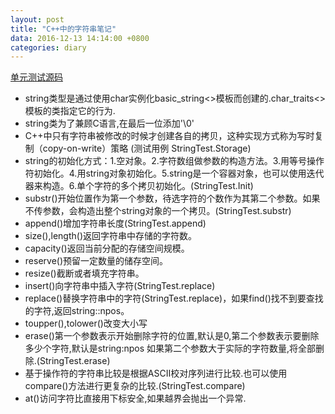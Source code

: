 ```yaml
---
layout: post
title: "C++中的字符串笔记"
data: 2016-12-13 14:14:00 +0800
categories: diary
---
```


[单元测试源码](https://github.com/9b9387/CPP_Practice/blob/master/CPP_Practice/StringPractice.hpp)

- string类型是通过使用char实例化basic_string<>模板而创建的.char_traits<>模板的类指定它的行为.
- string类为了兼顾C语言,在最后一位添加'\0'
- C++中只有字符串被修改的时候才创建各自的拷贝，这种实现方式称为写时复制（copy-on-write）策略 (测试用例 StringTest.Storage)
- string的初始化方式：1.空对象。2.字符数组做参数的构造方法。3.用等号操作符初始化。4.用string对象初始化。5.string是一个容器对象，也可以使用迭代器来构造。6.单个字符的多个拷贝初始化。(StringTest.Init)
- substr()开始位置作为第一个参数，待选字符的个数作为其第二个参数。如果不传参数，会构造出整个string对象的一个拷贝。(StringTest.substr)
- append()增加字符串长度(StringTest.append)
- size(),length()返回字符串中存储的字符数。
- capacity()返回当前分配的存储空间规模。
- reserve()预留一定数量的储存空间。
- resize()截断或者填充字符串。
- insert()向字符串中插入字符(StringTest.replace)
- replace()替换字符串中的字符(StringTest.replace)，如果find()找不到要查找的字符,返回string::npos。
- toupper(),tolower()改变大小写
- erase()第一个参数表示开始删除字符的位置,默认是0,第二个参数表示要删除多少个字符,默认是string:npos 如果第二个参数大于实际的字符数量,将全部删除.(StringTest.erase)
- 基于操作符的字符串比较是根据ASCII校对序列进行比较.也可以使用compare()方法进行更复杂的比较.(StringTest.compare)
- at()访问字符比直接用下标安全,如果越界会抛出一个异常.